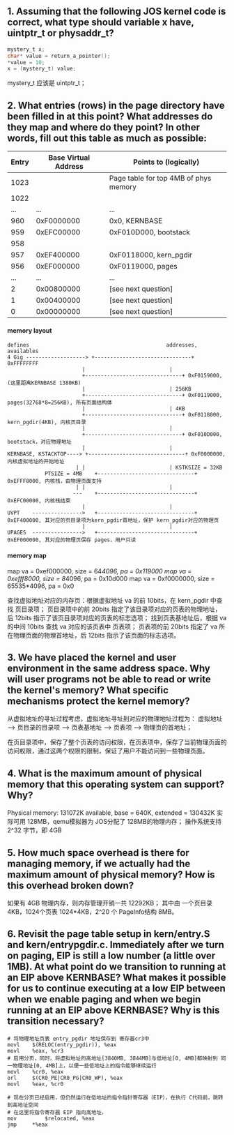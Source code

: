 ## 1. Assuming that the following JOS kernel code is correct, what type should variable x have, uintptr_t or physaddr_t?
```C
mystery_t x;
char* value = return_a_pointer();
*value = 10;
x = (mystery_t) value;
```
mystery_t 应该是 uintptr_t；


## 2. What entries (rows) in the page directory have been filled in at this point? What addresses do they map and where do they point? In other words, fill out this table as much as possible:
|	Entry	|	Base Virtual Address	|		Points to (logically)			|
|------------	|--------------------------	|--------------------------------------------	|
|	1023		|						|Page table for top 4MB of phys memory	|
|	1022		|						|										|
|	...		|			...			|					...					|
|	960		|		0xF0000000		|			0x0, KERNBASE				|
|	959		|		0xEFC00000		|			0xF010D000, bootstack			|
|	958		|						|										|
|	957		|		0xEF400000		|			0xF0118000, kern_pgdir		|
|	956		|		0xEF000000		|			0xF0119000, pages				|
|	...		|			...			|					...					|
|	2		|		0x00800000		|			[see next question]			|
|	1		|		0x00400000		|			[see next question]			|
|	0		|		0x00000000		|			[see next question]			|

#### memory layout
	defines											   addresses, availables
	4 Gig -------------------> +-------------------------------+ 0xFFFFFFFF
							|							|
							+-------------------------------+ 0xF0159000, (这里距离KERNBASE 1380KB)
							|							| 256KB
							+-------------------------------+ 0xF0119000, pages(32768*8=256KB), 所有页面结构体
							|						 	| 4KB
							+-------------------------------+ 0xF0118000, kern_pgdir(4KB), 内核页目录
							|							|
							+-------------------------------+ 0xF010D000, bootstack，对应物理地址
							|							|
	KERNBASE, KSTACKTOP----> +-------------------------------+ 0xF0000000, 内核虚拟地址的开始地址
						  |	|							| KSTKSIZE = 32KB
				PTSIZE = 4MB	+-------------------------------+ 0xEFFF8000, 内核栈，由物理页面支持
						  |	|							|
						 ---	+-------------------------------+ 0xEFC00000, 内核栈结束
							|							|
	UVPT	---------------->	+-------------------------------+ 0xEF400000, 其对应的页目录项为kern_pgdir首地址，保护 kern_pgdir对应的物理页
							|							|
	UPAGES	---------------->	+-------------------------------+ 0xEF000000, 其对应的物理页保存 pages，用户只读

#### memory map
map va = 0xef000000, size = 64*4096, pa = 0x119000
map va = 0xefff8000, size = 8*4096, pa = 0x10d000
map va = 0xf0000000, size = 65535*4096, pa = 0x0

查找虚拟地址对应的内存页：根据虚拟地址 va 的前 10bits，在 kern_pgdir 中查找 页目录项；
页目录项中的前 20bits 指定了该目录项对应的页表的物理地址，后 12bits 指示了该页目录项对应的页表的标志选项；
找到页表基地址后，根据 va 的中间 10bits 查找 va 对应的该页表中 页表项；
页表项的前 20bits 指定了 va 所在物理页面的物理首地址，后 12bits 指示了该页面的标志选项。


## 3. We have placed the kernel and user environment in the same address space. Why will user programs not be able to read or write the kernel's memory? What specific mechanisms protect the kernel memory?

从虚拟地址的寻址过程考虑，虚拟地址寻址到对应的物理地址过程为：
虚拟地址 --> 页目录的目录项 --> 页表基地址 --> 页表项 --> 物理页的首地址；

在页目录项中，保存了整个页表的访问权限，在页表项中，保存了当前物理页面的访问权限，通过这两个权限的限制，保证了用户不能访问到一些物理页面。


## 4. What is the maximum amount of physical memory that this operating system can support? Why?

Physical memory: 131072K available, base = 640K, extended = 130432K
实际可用 128MB，qemu模拟器为 JOS分配了 128MB的物理内存；
操作系统支持 2^32 字节，即 4GB


## 5. How much space overhead is there for managing memory, if we actually had the maximum amount of physical memory? How is this overhead broken down?

如果有 4GB 物理内存，则内存管理开销一共 12292KB；
其中由 一个页目录 4KB，1024个页表 1024*4KB，2^20 个 PageInfo结构 8MB。


## 6. Revisit the page table setup in kern/entry.S and kern/entrypgdir.c. Immediately after we turn on paging, EIP is still a low number (a little over 1MB). At what point do we transition to running at an EIP above KERNBASE? What makes it possible for us to continue executing at a low EIP between when we enable paging and when we begin running at an EIP above KERNBASE? Why is this transition necessary?

```ASM
# 将物理地址页表 entry_pgdir 地址保存到 寄存器cr3中
movl	$(RELOC(entry_pgdir)), %eax
movl	%eax, %cr3
# 启用分页，同时，将虚拟地址的高地址[3840MB, 3844MB]与低地址[0, 4MB]都映射到 同一物理地址[0, 4MB]上，以便一些低地址上的指令能够继续运行
movl	%cr0, %eax
orl		$(CR0_PE|CR0_PG|CR0_WP), %eax
movl	%eax, %cr0

# 现在分页已经启用，但仍然运行在低地址的指令指针寄存器（EIP），在执行 C代码前，跳转到高地址空间
# 在这里将指令寄存器 EIP 指向高地址，
mov 		$relocated, %eax
jmp		*%eax
```
